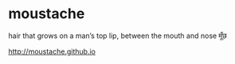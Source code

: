 # moustache #

hair that grows on a man’s top lip, between the mouth and nose
मूँछ

<http://moustache.github.io>
